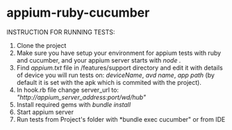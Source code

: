 # appium-ruby-cucumber


INSTRUCTION FOR RUNNING TESTS:

1. Clone the project
2. Make sure you have setup your environment for appium tests with ruby and cucumber, and your appium server starts with *node .* 
3. Find *appium.txt* file in /features/support directory and edit it with details of device you will run tests on: *deviceName*, *avd name*, *app path* (by default it is set with the apk which is commited with the project).
4. In hook.rb file change server_url to: *"http://appium_server_address:port/wd/hub"*
5. Install required gems with *bundle install* 
6. Start appium server
7. Run tests from Project's folder with *bundle exec cucumber" or from IDE





